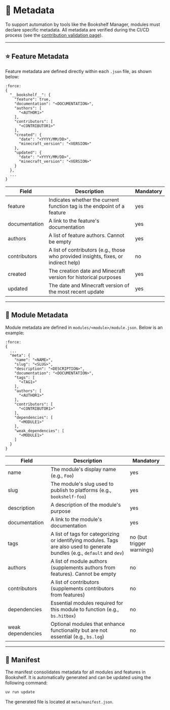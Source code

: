 # 🔖 Metadata

To support automation by tools like the Bookshelf Manager, modules must declare specific metadata. All metadata are verified during the CI/CD process (see the [contribution validation page](project:../contribute/contribution-validation.md)).

---

## ⭐ Feature Metadata

Feature metadata are defined directly within each `.json` file, as shown below:

```{code-block} json
:force:
{
  "__bookshelf__": {
    "feature": true,
    "documentation": "<DOCUMENTATION>",
    "authors": [
      "<AUTHOR1>"
    ],
    "contributors": [
      "<CONTRIBUTOR1>"
    ],
    "created": {
      "date": "<YYYY/MM/DD>",
      "minecraft_version": "<VERSION>"
    },
    "updated": {
      "date": "<YYYY/MM/DD>",
      "minecraft_version": "<VERSION>"
    }
  },
  ...
}
```

| Field | Description | Mandatory |
|-------|-------------|---------- |
| feature | Indicates whether the current function tag is the endpoint of a feature | yes |
| documentation | A link to the feature's documentation | yes |
| authors | A list of feature authors. Cannot be empty | yes |
| contributors | A list of contributors (e.g., those who provided insights, fixes, or indirect help) | no |
| created | The creation date and Minecraft version for historical purposes | yes |
| updated | The date and Minecraft version of the most recent update | yes |

---

## 🧩 Module Metadata

Module metadata are defined in `modules/<module>/module.json`. Below is an example:

```{code-block} json
:force:
{
  ...
  "meta": {
    "name": "<NAME>",
    "slug": "<SLUG>",
    "description": "<DESCRIPTION>",
    "documentation": "<DOCUMENTATION>",
    "tags": [
      "<TAG1>"
    ],
    "authors": [
      "<AUTHOR1>"
    ],
    "contributors": [
      "<CONTRIBUTOR1>"
    ],
    "dependencies": [
      "<MODULE1>"
    ],
    "weak_dependencies": [
      "<MODULE1>"
    ]
  }
}
```

| Field | Description | Mandatory |
|-------|-------------|---------- |
| name | The module's display name (e.g., `Foo`) | yes |
| slug | The module's slug used to publish to platforms (e.g., `bookshelf-foo`) | yes |
| description | A description of the module's purpose | yes |
| documentation | A link to the module's documentation | yes |
| tags | A list of tags for categorizing or identifying modules. Tags are also used to generate bundles (e.g., `default` and `dev`) | no (but trigger warnings) |
| authors | A list of module authors (supplements authors from features). Cannot be empty | no |
| contributors | A list of contributors (supplements contributors from features) | no |
| dependencies | Essential modules required for this module to function (e.g., `bs.hitbox`) | no |
| weak dependencies | Optional modules that enhance functionality but are not essential (e.g., `bs.log`) | no |

---

## 📜 Manifest

The manifest consolidates metadata for all modules and features in Bookshelf. It is automatically generated and can be updated using the following command:
```sh
uv run update
```
The generated file is located at `meta/manifest.json`.
